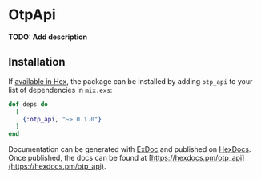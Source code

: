 # OtpApi

**TODO: Add description**

## Installation

If [available in Hex](https://hex.pm/docs/publish), the package can be installed
by adding `otp_api` to your list of dependencies in `mix.exs`:

```elixir
def deps do
  [
    {:otp_api, "~> 0.1.0"}
  ]
end
```

Documentation can be generated with [ExDoc](https://github.com/elixir-lang/ex_doc)
and published on [HexDocs](https://hexdocs.pm). Once published, the docs can
be found at [https://hexdocs.pm/otp_api](https://hexdocs.pm/otp_api).

